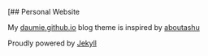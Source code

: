 [## Personal Website

My [daumie.github.io](https://daumie.github.io/) blog theme  is inspired by [aboutashu](http://aboutashu.com/hcz-jekyll-blog/) 

Proudly powered by [Jekyll](https://jekyllrb.com/)